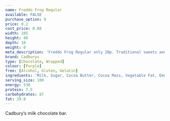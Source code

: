 ```yaml
---
name: Freddo Frog Regular
available: FALSE
purchase_option: 0
price: 0.2
cost_price: 0.08
width: 105
height: 40
depth: 10
weight: 0
meta_description: 'Freddo Frog Regular only 20p. Traditional sweets and more at Humbugs Confectionery Store. Specialists in satisfying your sweet tooth!'
brand: Cadburys
type: [Chocolate, Wrapped]
colour: [Purple]
free: [Alcohol, Gluten, Gelatin]
ingredients: 'Milk, Sugar, Cocoa Butter, Cocoa Mass, Vegetable Fat, Emulsifiers: E442, E476; Flavourings.'
serving_size: 100
energy: 530
protein: 7.5
carbohydrates: 87
fat: 29.8
---
```

Cadbury’s milk chocolate bar.